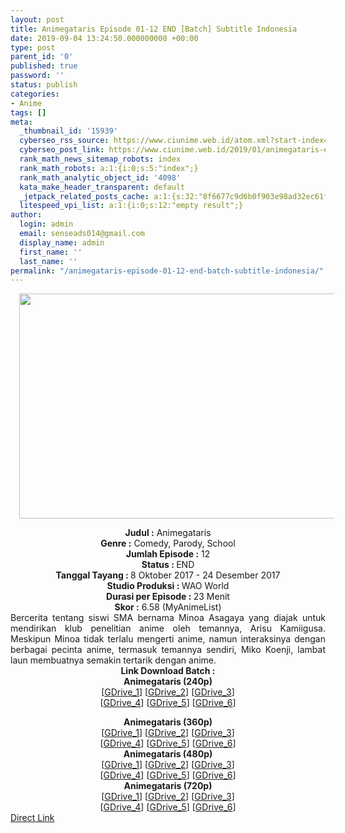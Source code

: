 ```yaml
---
layout: post
title: Animegataris Episode 01-12 END [Batch] Subtitle Indonesia
date: 2019-09-04 13:24:50.000000000 +00:00
type: post
parent_id: '0'
published: true
password: ''
status: publish
categories:
- Anime
tags: []
meta:
  _thumbnail_id: '15939'
  cyberseo_rss_source: https://www.ciunime.web.id/atom.xml?start-index=3451&max-results=150
  cyberseo_post_link: https://www.ciunime.web.id/2019/01/animegataris-episode-01-12-end-batch.html
  rank_math_news_sitemap_robots: index
  rank_math_robots: a:1:{i:0;s:5:"index";}
  rank_math_analytic_object_id: '4098'
  kata_make_header_transparent: default
  _jetpack_related_posts_cache: a:1:{s:32:"8f6677c9d6b0f903e98ad32ec61f8deb";a:2:{s:7:"expires";i:1651114088;s:7:"payload";a:0:{}}}
  litespeed_vpi_list: a:1:{i:0;s:12:"empty result";}
author:
  login: admin
  email: senseads014@gmail.com
  display_name: admin
  first_name: ''
  last_name: ''
permalink: "/animegataris-episode-01-12-end-batch-subtitle-indonesia/"
---
```

<div class="separator" style="clear: both; text-align: center;"><a href="https://2.bp.blogspot.com/-3DW23fMIzAI/XCzOHNVjOlI/AAAAAAAAF-A/rsDaTEW5PHkQ6wYx2mrNJ6IPETXKmSm5gCLcBGAs/s1600/Animegataris.jpg" imageanchor="1" style="margin-left: 1em; margin-right: 1em;"><img border="0" data-original-height="720" data-original-width="1280" height="360" src="{{ site.baseurl }}/assets/2019/09/Animegataris.jpg" width="640" /></a></div>
<p>
<div style="text-align: center;"><b>Judul :</b> Animegataris</div>
<div style="text-align: center;"><b><b>Genre :</b></b> Comedy, Parody, School</div>
<div style="text-align: center;"><b>Jumlah Episode :</b> 12<br /><b>Status :&nbsp;</b>END<br /><b>Tanggal Tayang : </b>8 Oktober 2017 - 24 Desember 2017<br /><b>Studio Produksi : </b><b></b>WAO World<br /><b>Durasi per Episode :&nbsp;</b>23 Menit</div>
<div style="text-align: center;"><b>Skor :</b> 6.58 (MyAnimeList)</div>
<div style="text-align: justify;"></div>
<div style="text-align: justify;">Bercerita tentang siswi SMA bernama Minoa Asagaya yang diajak untuk mendirikan klub penelitian anime oleh temannya, Arisu Kamiigusa. Meskipun Minoa tidak terlalu mengerti anime, namun interaksinya dengan berbagai pecinta anime, termasuk temannya sendiri, Miko Koenji, lambat laun membuatnya semakin tertarik dengan anime.</div>
<div style="text-align: justify;"></div>
<div style="text-align: justify;"></div>
<div style="text-align: center;"><b>Link Download Batch :</b></div>
<div style="text-align: center;">
<div style="text-align: center;"><b>Animegataris (240p)</b></div>
<div style="text-align: center;">[<a href="https://drive.google.com/uc?id=1i4CBxKz9lMlIVoi1rStEUcQ_sCd3pEXD&amp;export=download" target="_blank" rel="noopener">GDrive_1</a>] [<a href="https://drive.google.com/uc?export=download&amp;id=14z-QfGmvJiQpIMc5oT_Ke1bC7Q8ceNO8" target="_blank" rel="noopener">GDrive_2</a>] [<a href="https://drive.google.com/uc?export=download&amp;id=1NFuO4l0z3dyWg9K4jcWOQ9zP-K5jcKxF" target="_blank" rel="noopener">GDrive_3</a>]<br />[<a href="https://drive.google.com/uc?export=download&amp;id=10FFdDKVootynaQ8s3N-j9ViHJW8p6u4A" target="_blank" rel="noopener">GDrive_4</a>] [<a href="https://drive.google.com/uc?export=download&amp;id=1VY7szIVo-8Q2qjD-tKj9WA4jxHOTScoT" target="_blank" rel="noopener">GDrive_5</a>] [<a href="https://drive.google.com/uc?export=download&amp;id=1qhn97Ob4YWY0M7noO6MLCqcJFE1EAJTA" target="_blank" rel="noopener">GDrive_6</a>]</div>
<p></div>
<div style="text-align: center;"><b>Animegataris (360p)</b></div>
<div style="text-align: center;">[<a href="https://drive.google.com/uc?id=1jUZJH4BZTkchs8BvEc5eFLb8JHrnk38k" target="_blank" rel="noopener">GDrive_1</a>] [<a href="https://drive.google.com/uc?id=1ml8olayZwklQ44HAWh78GG6-YldT91__&amp;export=download" target="_blank" rel="noopener">GDrive_2</a>] [<a href="https://drive.google.com/uc?export=download&amp;id=1X8AriQnZTgvZKt9PAT-e4O-cldiom-em" target="_blank" rel="noopener">GDrive_3</a>]<br />[<a href="https://drive.google.com/uc?export=download&amp;id=1KgTlb1_gBQZjAKptTNAJ7e9YpDz0zsdr" target="_blank" rel="noopener">GDrive_4</a>] [<a href="https://drive.google.com/uc?export=download&amp;id=1IWWKTL8dIIRIcQUDUWk0B2bH4bNU8ohD" target="_blank" rel="noopener">GDrive_5</a>] [<a href="https://drive.google.com/uc?export=download&amp;id=11KroJdTRjyK53a7gIrxFoIk302oElwG3" target="_blank" rel="noopener">GDrive_6</a>]</div>
<div style="text-align: center;"></div>
<div style="text-align: center;"><b>Animegataris (480p)</b><br />[<a href="https://docs.google.com/uc?id=1S3I-gYpXZVgOf41kHSED1YGEf7Ov_KFd" target="_blank" rel="noopener">GDrive_1</a>] [<a href="https://drive.google.com/uc?id=1WfWptOX4gsrMR8pA4QnDx0XhOMKfdWLP" target="_blank" rel="noopener">GDrive_2</a>] [<a href="https://drive.google.com/uc?export=download&amp;id=1Ei_FD0By4w27K2F4kfntzXEuKKtAj1Ov" target="_blank" rel="noopener">GDrive_3</a>]<br />[<a href="https://drive.google.com/uc?id=1Hp02p2ReB48W93F8Xq2cbGe2g-ngxeZX&amp;export=download" target="_blank" rel="noopener">GDrive_4</a>] [<a href="https://drive.google.com/uc?export=download&amp;id=18yheEWYvCwVVhmZg-6Y20Nr5UDbsqJ-W" target="_blank" rel="noopener">GDrive_5</a>] [<a href="https://drive.google.com/uc?export=download&amp;id=1ajQTNMnZzLMOGdR33JqF5CLRlK4JRTQi" target="_blank" rel="noopener">GDrive_6</a>]</div>
<div style="text-align: center;"><b>Animegataris (720p)</b><br />[<a href="https://drive.google.com/uc?id=1TdM-oTqSV4KGHLj7anOGQ_C1iMQlaLoc" target="_blank" rel="noopener">GDrive_1</a>] [<a href="https://drive.google.com/uc?export=download&amp;id=1SGYCWi2Pg_S13A2H0xhAnX2Fz0gTm8Q-" target="_blank" rel="noopener">GDrive_2</a>] [<a href="https://drive.google.com/uc?id=168iQTYegg61rFSPqOlWMeacZG_9oVxsH&amp;export=download" target="_blank" rel="noopener">GDrive_3</a>]<br />[<a href="https://drive.google.com/uc?export=download&amp;id=1FGPB6ApZZtjWrjthPLNQYeniqCbpAxCw" target="_blank" rel="noopener">GDrive_4</a>] [<a href="https://drive.google.com/uc?export=download&amp;id=12yTMIviIH3zbp33KJxe183Wd_K4GY-pK" target="_blank" rel="noopener">GDrive_5</a>] [<a href="https://drive.google.com/uc?export=download&amp;id=1iFBCNXv0e2LS7SxbzV3EoXJSxQfO4Ow_" target="_blank" rel="noopener">GDrive_6</a>]</div>
<link rel="stylesheet" href="https://cdnjs.cloudflare.com/ajax/libs/font-awesome/4.7.0/css/font-awesome.min.css" />
<div class="divbtn"> <a href="https://handymansurrender.com/fihup8buzv?key=94550f7ce39444073321dde3b8782f97" class="btn"><i class="fa fa-download"></i> Direct Link</a> </div>
